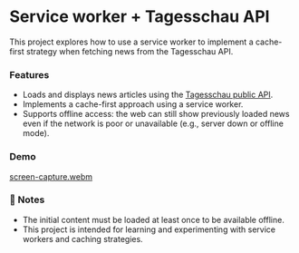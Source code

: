 # Service worker + Tagesschau API

This project explores how to use a service worker to implement a cache-first strategy when fetching news from the Tagesschau API.

### Features
- Loads and displays news articles using the [Tagesschau public API](https://www.tagesschau.de/api2/).
- Implements a cache-first approach using a service worker.
- Supports offline access: the web can still show previously loaded news even if the network is poor or unavailable (e.g., server down or offline mode).

### Demo
[screen-capture.webm](https://github.com/user-attachments/assets/aa8b564c-724f-4fad-83ea-7c4bb2e2ffd7)


### 🚧 Notes
- The initial content must be loaded at least once to be available offline.
- This project is intended for learning and experimenting with service workers and caching strategies.

